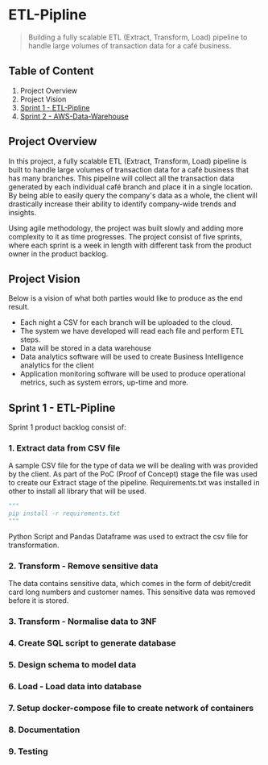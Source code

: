 # ETL-Pipline
> Building a fully scalable ETL (Extract, Transform, Load) pipeline to handle large volumes of transaction data for a café business.

## Table of Content
1. Project Overview
2. Project Vision
3. [Sprint 1 - ETL-Pipline](https://github.com/success4lyf/ETL-Pipline)
4. [Sprint 2 - AWS-Data-Warehouse](https://github.com/success4lyf/AWS-Data-Warehouse)

## Project Overview
In this project, a fully scalable ETL (Extract, Transform, Load) pipeline is built to handle large volumes of transaction data for a café business that has many branches. This pipeline will collect all the transaction data generated by each individual café branch and place it in a single location. By being able to easily query the company's data as a whole, the client will drastically increase their ability to identify company-wide trends and insights.

Using agile methodology, the project was built slowly and adding more complexity to it as time progresses. The project consist of five sprints, where each sprint is a week in length with different task from the product owner in the product backlog.

## Project Vision
Below is a vision of what both parties would like to produce as the end result.
- Each night a CSV for each branch will be uploaded to the cloud. 
- The system we have developed will read each file and perform ETL steps.
- Data will be stored in a data warehouse
- Data analytics software will be used to create Business Intelligence analytics for the client
- Application monitoring software will be used to produce operational metrics, such as system errors, up-time and more.

## Sprint 1 - ETL-Pipline
Sprint 1 product backlog consist of:
### 1.	Extract data from CSV file
A sample CSV file for the type of data we will be dealing with was provided by the client. As part of the PoC (Proof of Concept) stage the file  was used to create our Extract stage of the pipeline. Requirements.txt was installed in other to install all library that will be used.
```python
"""
pip install -r requirements.txt
"""
```
Python Script and Pandas Dataframe was used to extract the csv file for transformation. 

### 2.	Transform - Remove sensitive data
The data contains sensitive data, which comes in the form of debit/credit card long numbers and customer names. This sensitive data was removed before it is stored.
### 3.	Transform - Normalise data to 3NF
### 4.  Create SQL script to generate database
### 5.	Design schema to model data
### 6.	Load - Load data into database
### 7.	Setup docker-compose file to create network of containers
### 8.	Documentation
### 9.	Testing
